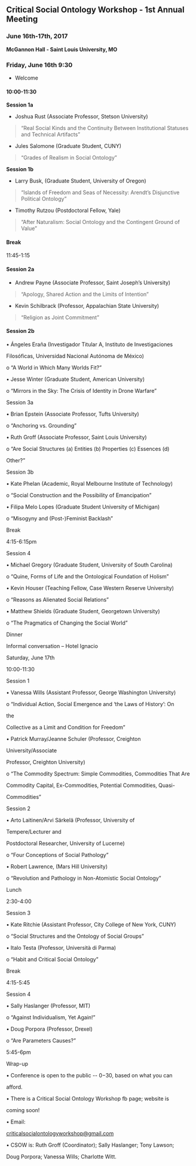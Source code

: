 ## Critical Social Ontology Workshop - 1st Annual Meeting

### June 16th-17th, 2017

**McGannon Hall - Saint Louis University, MO**

### Friday, June 16th 9:30

* Welcome

#### 10:00-11:30

**Session 1a**

* Joshua Rust \(Associate Professor, Stetson University\)

> “Real Social Kinds and the Continuity Between Institutional Statuses and Technical Artifacts”

* Jules Salomone \(Graduate Student, CUNY\)

> “Grades of Realism in Social Ontology”

**Session 1b**

* Larry Busk, \(Graduate Student, University of Oregon\)

> “Islands of Freedom and Seas of Necessity: Arendt’s Disjunctive Political Ontology”

* Timothy Rutzou \(Postdoctoral Fellow, Yale\)

> “After Naturalism: Social Ontology and the Contingent Ground of Value”

#### Break

11:45-1:15

#### Session 2a

* Andrew Payne \(Associate Professor, Saint Joseph’s University\)

> “Apology, Shared Action and the Limits of Intention”

* Kevin Schilbrack \(Professor, Appalachian State University\)

> “Religion as Joint Commitment”

#### Session 2b

• Ángeles Eraña \(Investigador Titular A, Instituto de Investigaciones

Filosóficas, Universidad Nacional Autónoma de México\)

o “A World in Which Many Worlds Fit?”

• Jesse Winter \(Graduate Student, American University\)

o “Mirrors in the Sky: The Crisis of Identity in Drone Warfare”

Session 3a

• Brian Epstein \(Associate Professor, Tufts University\)

o “Anchoring vs. Grounding”

• Ruth Groff \(Associate Professor, Saint Louis University\)

o “Are Social Structures \(a\) Entities \(b\) Properties \(c\) Essences \(d\)

Other?”

Session 3b

• Kate Phelan \(Academic, Royal Melbourne Institute of Technology\)

o “Social Construction and the Possibility of Emancipation”

• Filipa Melo Lopes \(Graduate Student University of Michigan\)

o “Misogyny and \(Post-\)Feminist Backlash”

Break

4:15-6:15pm

Session 4

• Michael Gregory \(Graduate Student, University of South Carolina\)

o “Quine, Forms of Life and the Ontological Foundation of Holism”

• Kevin Houser \(Teaching Fellow, Case Western Reserve University\)

o “Reasons as Alienated Social Relations”

• Matthew Shields \(Graduate Student, Georgetown University\)

o “The Pragmatics of Changing the Social World”

Dinner

Informal conversation – Hotel Ignacio

Saturday, June 17th

10:00-11:30

Session 1

• Vanessa Wills \(Assistant Professor, George Washington University\)

o “Individual Action, Social Emergence and ‘the Laws of History’: On

the

Collective as a Limit and Condition for Freedom”

• Patrick Murray/Jeanne Schuler \(Professor, Creighton

University/Associate

Professor, Creighton University\)

o “The Commodity Spectrum: Simple Commodities, Commodities That Are

Commodity Capital, Ex-Commodities, Potential Commodities, Quasi-

Commodities”

Session 2

• Arto Laitinen/Arvi Särkelä \(Professor, University of

Tempere/Lecturer and

Postdoctoral Researcher, University of Lucerne\)

o “Four Conceptions of Social Pathology”

• Robert Lawrence, \(Mars Hill University\)

o “Revolution and Pathology in Non-Atomistic Social Ontology”

Lunch

2:30-4:00

Session 3

• Kate Ritchie \(Assistant Professor, City College of New York, CUNY\)

o “Social Structures and the Ontology of Social Groups”

• Italo Testa \(Professor, Università di Parma\)

o “Habit and Critical Social Ontology”

Break

4:15-5:45

Session 4

• Sally Haslanger \(Professor, MIT\)

o “Against Individualism, Yet Again!”

• Doug Porpora \(Professor, Drexel\)

o “Are Parameters Causes?”

5:45-6pm

Wrap-up

• Conference is open to the public -- $0-$30, based on what you can

afford.

• There is a Critical Social Ontology Workshop fb page; website is

coming soon!

• Email:

[criticalsocialontologyworkshop@gmail.com](link)

• CSOW is: Ruth Groff \(Coordinator\); Sally Haslanger; Tony Lawson;

Doug Porpora; Vanessa Wills; Charlotte Witt.

